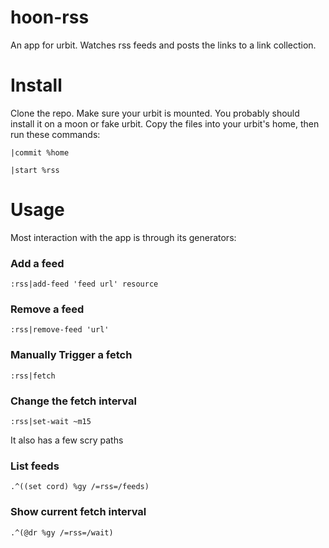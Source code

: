 # hoon-rss
An app for urbit. Watches rss feeds and posts the links to a link collection.

# Install
Clone the repo. Make sure your urbit is mounted. You probably should install it on a moon or fake urbit. Copy the files into your urbit's home, then run these commands:

`|commit %home`

`|start %rss`

# Usage
Most interaction with the app is through its generators:

### Add a feed

`:rss|add-feed 'feed url' resource`

### Remove a feed
`:rss|remove-feed 'url'`

### Manually Trigger a fetch
`:rss|fetch`

### Change the fetch interval
`:rss|set-wait ~m15`

It also has a few scry paths

### List feeds
`.^((set cord) %gy /=rss=/feeds)`

### Show current fetch interval
`.^(@dr %gy /=rss=/wait)`
